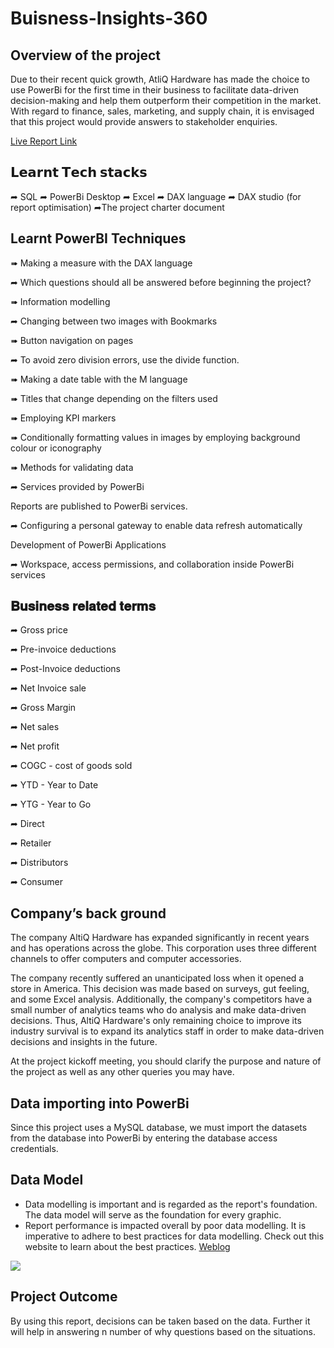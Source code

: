 # Buisness-Insights-360  

## Overview of the project

Due to their recent quick growth, AtliQ Hardware has made the choice to use PowerBi for the first time in their business to facilitate data-driven decision-making and help them outperform their competition in the market. With regard to finance, sales, marketing, and supply chain, it is envisaged that this project would provide answers to stakeholder enquiries.

[Live Report Link](https://app.powerbi.com/groups/me/reports/c528d9ad-1cb6-4e38-bba2-cf44b074e576/336ec9b7bde61f1166b5?experience=power-bi&bookmarkGuid=681912862b31f8e96d4a)

## 𝗟𝗲𝗮𝗿𝗻𝘁 𝗧𝗲𝗰𝗵 𝘀𝘁𝗮𝗰𝗸𝘀

➦ SQL 
➦ PowerBi Desktop 
➦ Excel 
➦ DAX language 
➦ DAX studio (for report optimisation)
➦The project charter document

## Learnt PowerBI Techniques

➠ Making a measure with the DAX language

➦ Which questions should all be answered before beginning the project?

➠ Information modelling

➦ Changing between two images with Bookmarks

➠ Button navigation on pages

➦ To avoid zero division errors, use the divide function.

➠ Making a date table with the M language

➠ Titles that change depending on the filters used

➠ Employing KPI markers

➠ Conditionally formatting values in images by employing background colour or iconography

➠ Methods for validating data

➦ Services provided by PowerBi

Reports are published to PowerBi services.

➦ Configuring a personal gateway to enable data refresh automatically

Development of PowerBi Applications

➦ Workspace, access permissions, and collaboration inside PowerBi services

## 𝐁𝐮𝐬𝐢𝐧𝐞𝐬𝐬 𝐫𝐞𝐥𝐚𝐭𝐞𝐝 𝐭𝐞𝐫𝐦𝐬

➦ Gross price

➦ Pre-invoice deductions

➦ Post-Invoice deductions

➦ Net Invoice sale

➦ Gross Margin

➦ Net sales

➦ Net profit

➦ COGC - cost of goods sold

➦ YTD - Year to Date

➦ YTG - Year to Go

➦ Direct

➦ Retailer

➦ Distributors

➦ Consumer

## Company’s back ground

The company AltiQ Hardware has expanded significantly in recent years and has operations across the globe. This corporation uses three different channels to offer computers and computer accessories.

The company recently suffered an unanticipated loss when it opened a store in America. This decision was made based on surveys, gut feeling, and some Excel analysis. Additionally, the company's competitors have a small number of analytics teams who do analysis and make data-driven decisions. Thus, AltiQ Hardware's only remaining choice to improve its industry survival is to expand its analytics staff in order to make data-driven decisions and insights in the future. 

At the project kickoff meeting, you should clarify the purpose and nature of the project as well as any other queries you may have.

## Data importing into PowerBi

Since this project uses a MySQL database, we must import the datasets from the database into PowerBi by entering the database access credentials.

## Data Model

- Data modelling is important and is regarded as the report's foundation. The data model will serve as the foundation for every graphic.
- Report performance is impacted overall by poor data modelling.
It is imperative to adhere to best practices for data modelling. Check out this website to learn about the best practices. [Weblog](https://addendanalytics.com/blog/data-modelling-best-practices/)
<img src="C:\Users\NEERAJ\Pictures\Screenshots/Data_model.png" class="center">

## Project Outcome

By using this report, decisions can be taken based on the data. Further it will help in answering n number of why questions based on the situations.


